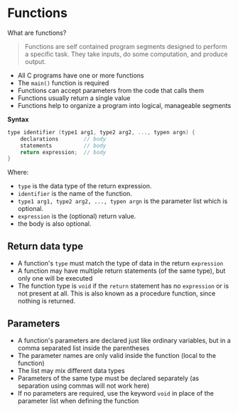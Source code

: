 # Functions

What are functions?

> Functions are self contained program segments designed to perform a specific task. They take inputs, do some computation, and produce output. 

- All C programs have one or more functions
- The `main()` function is required
- Functions can accept parameters from the code that calls them
- Functions usually return a single value
- Functions help to organize a program into logical, manageable segments

**Syntax**
```c
type identifier (type1 arg1, type2 arg2, ..., typen argn) {
    declarations        // body
    statements          // body
    return expression;  // body
}
```

Where:
- `type` is the data type of the return expression.
- `identifier` is the name of the function.
- `type1 arg1, type2 arg2, ..., typen argn` is the parameter list which is optional.
- `expression` is the (optional) return value.
- the body is also optional. 

## Return data type

- A function's `type` must match the type of data in the return `expression`
- A function may have multiple return statements (of the same type), but only one will be executed
- The function type is `void` if the `return` statement has no `expression` or is not present at all. This is also known as a procedure function, since nothing is returned.

## Parameters

- A function's parameters are declared just like ordinary variables, but in a comma separated list inside the parentheses
- The parameter names are only valid inside the function (local to the function)
- The list may mix different data types
- Parameters of the same type must be declared separately (as separation using commas will not work here)
- If no parameters are required, use the keyword `void` in place of the parameter list when defining the function